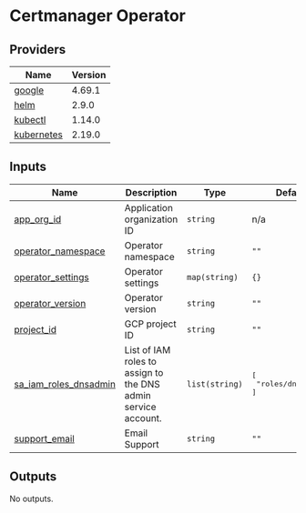 # Certmanager Operator

<!-- BEGINNING OF PRE-COMMIT-TERRAFORM DOCS HOOK -->
## Providers

| Name | Version |
|------|---------|
| <a name="provider_google"></a> [google](#provider\_google) | 4.69.1 |
| <a name="provider_helm"></a> [helm](#provider\_helm) | 2.9.0 |
| <a name="provider_kubectl"></a> [kubectl](#provider\_kubectl) | 1.14.0 |
| <a name="provider_kubernetes"></a> [kubernetes](#provider\_kubernetes) | 2.19.0 |

## Inputs

| Name | Description | Type | Default | Required |
|------|-------------|------|---------|:--------:|
| <a name="input_app_org_id"></a> [app\_org\_id](#input\_app\_org\_id) | Application organization ID | `string` | n/a | yes |
| <a name="input_operator_namespace"></a> [operator\_namespace](#input\_operator\_namespace) | Operator namespace | `string` | `""` | no |
| <a name="input_operator_settings"></a> [operator\_settings](#input\_operator\_settings) | Operator settings | `map(string)` | `{}` | no |
| <a name="input_operator_version"></a> [operator\_version](#input\_operator\_version) | Operator version | `string` | `""` | no |
| <a name="input_project_id"></a> [project\_id](#input\_project\_id) | GCP project ID | `string` | `""` | no |
| <a name="input_sa_iam_roles_dnsadmin"></a> [sa\_iam\_roles\_dnsadmin](#input\_sa\_iam\_roles\_dnsadmin) | List of IAM roles to assign to the DNS admin service account. | `list(string)` | <pre>[<br>  "roles/dns.admin"<br>]</pre> | no |
| <a name="input_support_email"></a> [support\_email](#input\_support\_email) | Email Support | `string` | `""` | no |

## Outputs

No outputs.
<!-- END OF PRE-COMMIT-TERRAFORM DOCS HOOK -->
